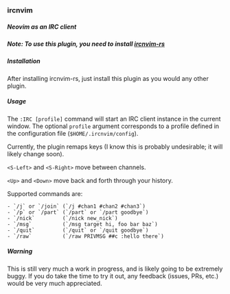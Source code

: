 ### ircnvim

##### Neovim as an IRC client

##### Note: To use this plugin, you need to install [ircnvim-rs](https:/github.com/marchelzo/ircnvim-rs)

##### Installation

After installing ircnvim-rs, just install this plugin as you would any other plugin.

##### Usage

The `:IRC [profile]` command will start an IRC client instance in the current window.
The optional `profile` argument corresponds to a profile defined in the configuration
file (`$HOME/.ircnvim/config`).

Currently, the plugin remaps keys (I know this is probably undesirable; it will likely
change soon).

`<S-Left>` and `<S-Right>` move between channels.

`<Up>` and `<Down>` move back and forth through your history.

Supported commands are:

    - `/j` or `/join` (`/j #chan1 #chan2 #chan3`)
    - `/p` or `/part` (`/part` or `/part goodbye`)
    - `/nick`         (`/nick new_nick`)
    - `/msg`          (`/msg target hi, foo bar baz`)
    - `/quit`         (`/quit` or `/quit goodbye`)
    - `/raw`          (`/raw PRIVMSG ##c :hello there`)


##### Warning

This is still very much a work in progress, and is likely going to be extremely buggy.
If you do take the time to try it out, any feedback (issues, PRs, etc.) would be very
much appreciated.
